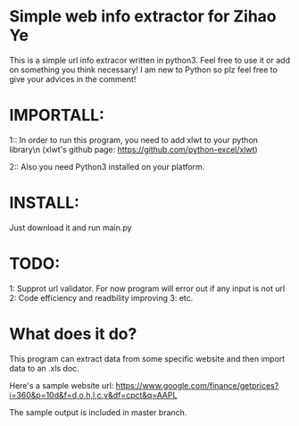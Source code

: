 Simple web info extractor for Zihao Ye
=========================
This is a simple url info extracor written in python3.
Feel free to use it or add on something you think necessary!
I am new to Python so plz feel free to give your advices in the comment!

IMPORTALL: 
==========
1:: In order to run this program, you need to add xlwt to your python library\n
(xlwt's github page: https://github.com/python-excel/xlwt)

2:: Also you need Python3 installed on your platform.

INSTALL:
========
Just download it and run main.py

TODO:
=====
1: Supprot url validator. For now program will error out if any input is not url
2: Code efficiency and readbility improving
3: etc.

What does it do?
================

This program can extract data from some specific website and then import data to an .xls doc.

Here's a sample website url:
https://www.google.com/finance/getprices?i=360&p=10d&f=d,o,h,l,c,v&df=cpct&q=AAPL

The sample output is included in master branch.
